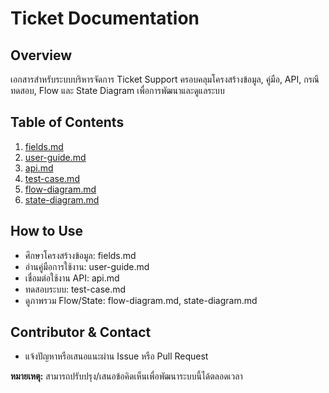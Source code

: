 # Ticket Documentation

## Overview
เอกสารสำหรับระบบบริหารจัดการ Ticket Support
ครอบคลุมโครงสร้างข้อมูล, คู่มือ, API, กรณีทดสอบ, Flow และ State Diagram เพื่อการพัฒนาและดูแลระบบ

## Table of Contents
1. [fields.md](./fields.md)
2. [user-guide.md](./user-guide.md)
3. [api.md](./api.md)
4. [test-case.md](./test-case.md)
5. [flow-diagram.md](./flow-diagram.md)
6. [state-diagram.md](./state-diagram.md)

## How to Use
- ศึกษาโครงสร้างข้อมูล: fields.md
- อ่านคู่มือการใช้งาน: user-guide.md
- เชื่อมต่อใช้งาน API: api.md
- ทดสอบระบบ: test-case.md
- ดูภาพรวม Flow/State: flow-diagram.md, state-diagram.md

## Contributor & Contact
- แจ้งปัญหาหรือเสนอแนะผ่าน Issue หรือ Pull Request

**หมายเหตุ:**
สามารถปรับปรุง/เสนอข้อคิดเห็นเพื่อพัฒนาระบบนี้ได้ตลอดเวลา
